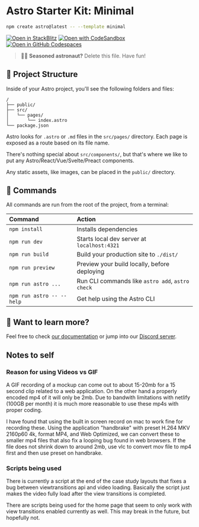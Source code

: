 # Astro Starter Kit: Minimal

```sh
npm create astro@latest -- --template minimal
```

[![Open in StackBlitz](https://developer.stackblitz.com/img/open_in_stackblitz.svg)](https://stackblitz.com/github/withastro/astro/tree/latest/examples/minimal)
[![Open with CodeSandbox](https://assets.codesandbox.io/github/button-edit-lime.svg)](https://codesandbox.io/p/sandbox/github/withastro/astro/tree/latest/examples/minimal)
[![Open in GitHub Codespaces](https://github.com/codespaces/badge.svg)](https://codespaces.new/withastro/astro?devcontainer_path=.devcontainer/minimal/devcontainer.json)

> 🧑‍🚀 **Seasoned astronaut?** Delete this file. Have fun!

## 🚀 Project Structure

Inside of your Astro project, you'll see the following folders and files:

```text
/
├── public/
├── src/
│   └── pages/
│       └── index.astro
└── package.json
```

Astro looks for `.astro` or `.md` files in the `src/pages/` directory. Each page is exposed as a route based on its file name.

There's nothing special about `src/components/`, but that's where we like to put any Astro/React/Vue/Svelte/Preact components.

Any static assets, like images, can be placed in the `public/` directory.

## 🧞 Commands

All commands are run from the root of the project, from a terminal:

| Command                   | Action                                           |
| :------------------------ | :----------------------------------------------- |
| `npm install`             | Installs dependencies                            |
| `npm run dev`             | Starts local dev server at `localhost:4321`      |
| `npm run build`           | Build your production site to `./dist/`          |
| `npm run preview`         | Preview your build locally, before deploying     |
| `npm run astro ...`       | Run CLI commands like `astro add`, `astro check` |
| `npm run astro -- --help` | Get help using the Astro CLI                     |

## 👀 Want to learn more?

Feel free to check [our documentation](https://docs.astro.build) or jump into our [Discord server](https://astro.build/chat).

## Notes to self

### Reason for using Videos vs GIF
A GIF recording of a mockup can come out to about 15-20mb for a 15 second clip related to a web application. On the other hand a properly encoded mp4 of it will only be 2mb. Due to bandwith limitations with netlify (100GB per month) it is much more reasonable to use these mp4s with proper coding.

I have found that using the built in screen record on mac to work fine for recording these. Using the application "handbrake" with preset H.264 MKV 2160p60 4k, format MP4, and Web Optimized, we can convert these to smaller mp4 files that also fix a looping bug found in web browsers. If the file does not shrink down to around 2mb, use vlc to convert mov file to mp4 first and then use preset on handbrake.


### Scripts being used
There is currently a script at the end of the case study layouts that fixes a bug between viewtransitions api and video loading. Basically the script just makes the video fully load after the view transitions is completed.

There are scripts being used for the home page  that seem to only work with view transitions enabled currently as well. This may break in the future, but hopefully not.
